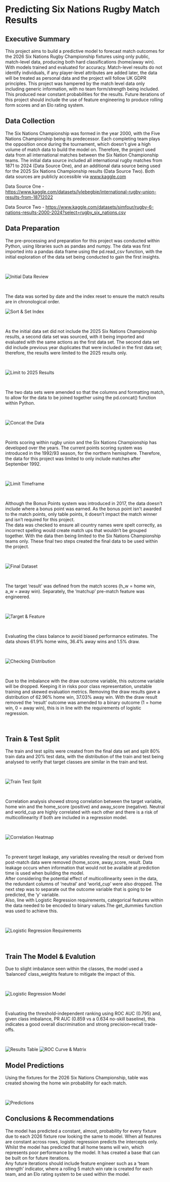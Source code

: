 # Predicting Six Nations Rugby Match Results 

## Executive Summary

This project aims to build a predictive model to forecast match outcomes for the 2026 Six Nations Rugby Championship fixtures using only public, match-level data, producing both hard classifications (home/away win). With models trained and evaluated for accuracy. Match-level results do not identify individuals, if any player-level attributes are added later, the data will be treated as personal data and the project will follow UK GDPR principles. This project was hampered by the match level data only including generic information, with no team form/strength being included. This produced near constant probabilities for the results. Future iterations of this project should include the use of feature engineering to produce rolling form scores and an Elo rating system.

## Data Collection

The Six Nations Championship was formed in the year 2000, with the Five Nations Championship being its predecessor. Each completing team plays the opposition once during the tournament, which doesn't give a high volume of match data to build the model on. Therefore, the project used data from all international matches between the Six Nation Championship teams. The initial data source included all international rugby matches from 1871 to 2024 (Data Source One), and an additional data source being used for the 2025 Six Nations Championship results (Data Source Two). Both data sources are publicly accessible via www.kaggle.com

Data Source One - https://www.kaggle.com/datasets/lylebegbie/international-rugby-union-results-from-18712022

Data Source Two -  https://www.kaggle.com/datasets/simfour/rugby-6-nations-results-2000-2024?select=rugby_six_nations.csv

## Data Preparation

The pre-processing and preparation for this project was conducted within Python, using libraries such as pandas and numpy.
The data was first imported into a pandas data frame using the pd.read_csv function, with the initial exploration of the data set being conducted to gain the first insights.

<br>

![Initial Data Review](images/initial_data_review.png)

<br>

The data was sorted by date and the index reset to ensure the match results are in chronological order.

![Sort & Set Index](images/sort_index.png)

<br>

As the initial data set did not include the 2025 Six Nations Championship results, a second data set was sourced, with it being imported and evaluated with the same actions as the first data set. The second data set did include previous year duplicates that were included in the first data set; therefore, the results were limited to the 2025 results only.

<br>

![Limit to 2025 Results](images/limit_2025.png)

<br>

The two data sets were amended so that the columns and formatting match, to allow for the data to be joined together using the pd.concat() function within Python.

<br>

![Concat the Data](images/concat_data.png)

<br>

Points scoring within rugby union and the Six Nations Championship has developed over the years. The current points scoring system was introduced in the 1992/93 season, for the northern hemisphere. Therefore, the data for this project was limited to only include matches after September 1992.

<br>

![Limit Timeframe](images/limit_timeframe.png)

<br>

Although the Bonus Points system was introduced in 2017, the data doesn't include where a bonus point was earned. As the bonus point isn't awarded to the match points, only table points, it doesn’t impact the match winner and isn’t required for this project. 
<br>
The data was checked to ensure all country names were spelt correctly, as incorrect spelling would create match ups that wouldn’t be grouped together. With the data then being limited to the Six Nations Championship teams only. These final two steps created the final data to be used within the project.

<br>

![Final Dataset](images/final_dataset.png)

<br>

The target ‘result’ was defined from the match scores (h_w = home win, a_w = away win). Separately, the ‘matchup’ pre-match feature was engineered.

<br>

![Target & Feature](images/target_feature.png)

<br>

Evaluating the class balance to avoid biased performance estimates. The data shows 61.9% home wins, 36.4% away wins and 1.5% draw.

<br>

![Checking Distribution](images/distribution.png)

<br>

Due to the imbalance with the draw outcome variable, this outcome variable will be dropped. Keeping it in risks poor class representation, unstable training and skewed evaluation metrics.
Removing the draw results gave a distribution of 62.96% home win, 37.03% away win. With the draw result removed the ‘result’ outcome was amended to a binary outcome (1 = home win, 0 = away win), this is in line with the requirements of logistic regression.

<br>

## Train & Test Split

The train and test splits were created from the final data set and split 80% train data and 20% test data, with the distribution of the train and test being analysed to verify that target classes are similar in the train and test.

<br>

![Train Test Split](images/train_test.png)

<br>

Correlation analysis showed strong correlation between the target variable, home win and the home_score (positive) and away_score (negative). Neutral and world_cup are highly correlated with each other and there is a risk of multicollinearity if both are included in a regression model.

<br>

![Correlation Heatmap](images/heatmap.png)

<br>

To prevent target leakage, any variables revealing the result or derived from post-match data were removed (home_score, away_score, result. Data leakage occurs when information that would not be available at prediction time is used when building the model.
<br>
After considering the potential effect of multicollinearity seen in the data, the redundant columns of ‘neutral’ and ‘world_cup’ were also dropped.
The next step was to separate out the outcome variable that is going to be predicted, the ‘y’ variable.
<br>
Also, line with Logistic Regression requirements, categorical features within the data needed to be encoded to binary values.The get_dummies function was used to achieve this.

<br>

![Logistic Regression Requirements](images/log_reg_requirements.png)

<br>

## Train The Model & Evalution

Due to slight imbalance seen within the classes, the model used a ‘balanced’ class_weights feature to mitigate the impact of this.

<br>

![Logistic Regression Model](images/log_reg_model.png)

<br>

Evaluating the threshold-independent ranking using ROC AUC (0.795) and, given class imbalance, PR AUC (0.859 vs a 0.634 no-skill baseline), this indicates a good overall discrimination and strong precision–recall trade-offs.

<br>

![Results Table](images/results.png)
![ROC Curve & Matrix](images/roc_curve.png)

## Model Predictions

Using the fixtures for the 2026 Six Nations Championship, table was created showing the home win probability for each match.

<br>

![Predictions](images/predictions.png)

## Conclusions & Recommendations

The model has predicted a constant, almost, probability for every fixture due to each 2026 fixture row looking the same to model. When all features are constant across rows, logistic regression predicts the intercepts only. Whilst the model has predicted that all home teams will win, which represents poor performance by the model. It has created a base that can be built on for future iterations.
<br>
Any future iterations should include feature engineer such as a ‘team strength’ indicator, where a rolling 5 match win rate is created for each team, and an Elo rating system to be used within the model.










